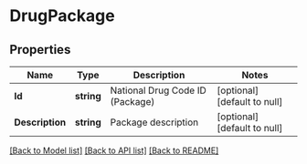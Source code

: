 # DrugPackage

## Properties
Name | Type | Description | Notes
------------ | ------------- | ------------- | -------------
**Id** | **string** | National Drug Code ID (Package) | [optional] [default to null]
**Description** | **string** | Package description | [optional] [default to null]

[[Back to Model list]](../README.md#documentation-for-models) [[Back to API list]](../README.md#documentation-for-api-endpoints) [[Back to README]](../README.md)


